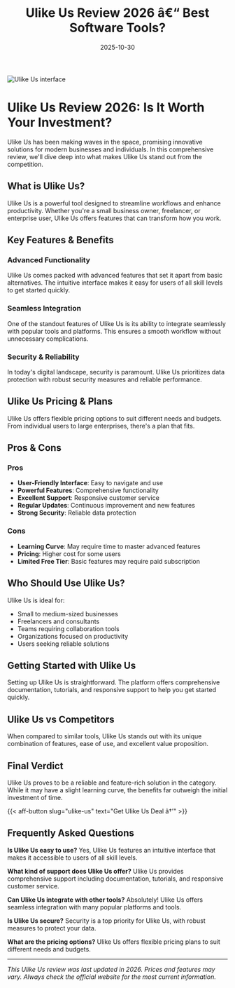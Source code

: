 ﻿---
title: "Ulike Us Review 2026 â€“ Best Software Tools?"
date: 2025-10-30
draft: false
rating: 4.8
category: "Software Tools"
tags: ["software-tools", "review", "2026"]
description: "Comprehensive Ulike Us review 2026. Discover if this  tool is the best choice for your needs."
keywords: "ulike-us, Ulike Us, review, software tools, 2026, best software tools"
image: "https://images.unsplash.com/photo-1555949963-aa79dcee981c?w=800&h=400&fit=crop&crop=center"
---

![Ulike Us interface](https://images.unsplash.com/photo-1555949963-aa79dcee981c?w=800&h=400&fit=crop&crop=center)

# Ulike Us Review 2026: Is It Worth Your Investment?

Ulike Us has been making waves in the  space, promising innovative solutions for modern businesses and individuals. In this comprehensive review, we'll dive deep into what makes Ulike Us stand out from the competition.

## What is Ulike Us?

Ulike Us is a powerful  tool designed to streamline workflows and enhance productivity. Whether you're a small business owner, freelancer, or enterprise user, Ulike Us offers features that can transform how you work.

## Key Features & Benefits

### Advanced Functionality
Ulike Us comes packed with advanced features that set it apart from basic alternatives. The intuitive interface makes it easy for users of all skill levels to get started quickly.

### Seamless Integration
One of the standout features of Ulike Us is its ability to integrate seamlessly with popular tools and platforms. This ensures a smooth workflow without unnecessary complications.

### Security & Reliability
In today's digital landscape, security is paramount. Ulike Us prioritizes data protection with robust security measures and reliable performance.

## Ulike Us Pricing & Plans

Ulike Us offers flexible pricing options to suit different needs and budgets. From individual users to large enterprises, there's a plan that fits.

## Pros & Cons

### Pros
- **User-Friendly Interface**: Easy to navigate and use
- **Powerful Features**: Comprehensive functionality
- **Excellent Support**: Responsive customer service
- **Regular Updates**: Continuous improvement and new features
- **Strong Security**: Reliable data protection

### Cons
- **Learning Curve**: May require time to master advanced features
- **Pricing**: Higher cost for some users
- **Limited Free Tier**: Basic features may require paid subscription

## Who Should Use Ulike Us?

Ulike Us is ideal for:
- Small to medium-sized businesses
- Freelancers and consultants
- Teams requiring collaboration tools
- Organizations focused on productivity
- Users seeking reliable  solutions

## Getting Started with Ulike Us

Setting up Ulike Us is straightforward. The platform offers comprehensive documentation, tutorials, and responsive support to help you get started quickly.

## Ulike Us vs Competitors

When compared to similar tools, Ulike Us stands out with its unique combination of features, ease of use, and excellent value proposition.

## Final Verdict

Ulike Us proves to be a reliable and feature-rich solution in the  category. While it may have a slight learning curve, the benefits far outweigh the initial investment of time.

{{< aff-button slug="ulike-us" text="Get Ulike Us Deal â†’" >}}

## Frequently Asked Questions

**Is Ulike Us easy to use?**
Yes, Ulike Us features an intuitive interface that makes it accessible to users of all skill levels.

**What kind of support does Ulike Us offer?**
Ulike Us provides comprehensive support including documentation, tutorials, and responsive customer service.

**Can Ulike Us integrate with other tools?**
Absolutely! Ulike Us offers seamless integration with many popular platforms and tools.

**Is Ulike Us secure?**
Security is a top priority for Ulike Us, with robust measures to protect your data.

**What are the pricing options?**
Ulike Us offers flexible pricing plans to suit different needs and budgets.

---

*This Ulike Us review was last updated in 2026. Prices and features may vary. Always check the official website for the most current information.*
